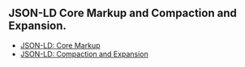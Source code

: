 ## JSON-LD Core Markup and Compaction and Expansion.


- [JSON-LD: Core Markup](https://youtu.be/UmvWk_TQ30A)
- [JSON-LD: Compaction and Expansion](https://youtu.be/UmvWk_TQ30A)
